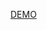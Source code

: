  [DEMO](https://willydouhard.github.io/google-animated-logo/components/google-animated-logo/demo/index.html)
